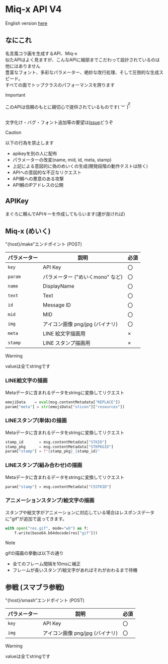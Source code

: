 # Miq-x API V4

English version [here](https://github.com/Miq-x/miqx-api-doc/blob/main/README-EN.md)

## なにこれ
名言風コラ画を生成するAPI、Miq-x  
似たAPIはよく見ますが、こんなAPIに細部までこだわって設計されているのは他にはありません  
豊富なフォント、多彩なパラメーター、絶妙な改行処理、そして圧倒的な生成スピード。  
すべての面でトップクラスのパフォーマンスを誇ります  


> [!IMPORTANT]
> このAPIは信頼のもとに親切心で提供されているものです( ˙꒳​˙ )ིྀ
>
> 文字化け・バグ・フォント追加等の要望は[Issue](https://github.com/Miq-x/miqx-api-doc/issues)どうぞ

> [!CAUTION]
> 以下の行為を禁止します
>
> - apikeyを別の人に配布
> - パラメーターの改変(name, mid, id, meta, stamp)
> - 上記による意図的に偽のめいくの生成(開発段階の動作テストは除く)
> - APIへの意図的な不正なリクエスト
> - API鯖への悪意のある攻撃
> - API鯖のIPアドレスの公開

## APIKey

まぐろに頼んでAPIキーを作成してもらいます(運が良ければ)

## Miq-x (めいく)

"{host}/make"エンドポイント (POST)

| パラメーター | 説明                             | 必須 |
| ------------ | -------------------------------- | ---- |
| `key`        | API Key                          | 〇   |
| `param`      | パラメーター ("めいくmono" など) | 〇   |
| `name`       | DisplayName                      | 〇   |
| `text`       | Text                             | 〇   |
| `id`         | Message ID                       | 〇   |
| `mid`        | MID                              | 〇   |
| `img`        | アイコン画像 png/jpg (バイナリ)  | 〇   |
| `meta`       | LINE 絵文字描画用                | ×    |
| `stamp`      | LINE スタンプ描画用              | ×    |

> [!WARNING]
> valueは全てstringです

### LINE絵文字の描画

Metaデータに含まれるデータをstringに変換してリクエスト

```python
emojiData    = eval(msg.contentMetadata["REPLACE"])
param["meta"] = str(emojiData["sticon"]["resources"])
```

### LINEスタンプ(単体)の描画

Metaデータに含まれるデータをstringに変換してリクエスト

```python
stamp_id       = msg.contentMetadata["STKID"]
stamp_pkg      = msg.contentMetadata["STKPKGID"]
param["stamp"] = f"{stamp_pkg}_{stamp_id}"
```

### LINEスタンプ(組み合わせ)の描画

Metaデータに含まれるデータをstringに変換してリクエスト

```python
param["stamp"] = msg.contentMetadata["CSSTKID"]
```

### アニメーションスタンプ/絵文字の描画

スタンプや絵文字がアニメーションに対応している場合はレスポンスデータに"gif"が追加で返ってきます。

```python
with open("res.gif", mode="wb") as f:
    f.write(base64.b64decode(res["gif"]))
```

> [!NOTE]
> gifの描画の挙動は以下の通り
>
> - 全てのフレーム間隔を10msに補正
> - フレームが長いスタンプ/絵文字があればそれがおわるまで待機

## 参戦 (スマブラ参戦)

"{host}/smash"エンドポイント (POST)

| パラメーター | 説明                            | 必須 |
| ------------ | ------------------------------- | ---- |
| `key`        | API Key                         | 〇   |
| `img`        | アイコン画像 png/jpg (バイナリ) | 〇   |

> [!WARNING]
> valueは全てstringです
